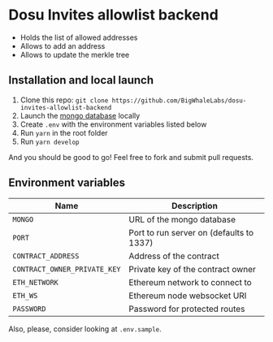 # Dosu Invites allowlist backend

- Holds the list of allowed addresses
- Allows to add an address
- Allows to update the merkle tree

## Installation and local launch

1. Clone this repo: `git clone https://github.com/BigWhaleLabs/dosu-invites-allowlist-backend`
2. Launch the [mongo database](https://www.mongodb.com/) locally
3. Create `.env` with the environment variables listed below
4. Run `yarn` in the root folder
5. Run `yarn develop`

And you should be good to go! Feel free to fork and submit pull requests.

## Environment variables

| Name                         | Description                              |
| ---------------------------- | ---------------------------------------- |
| `MONGO`                      | URL of the mongo database                |
| `PORT`                       | Port to run server on (defaults to 1337) |
| `CONTRACT_ADDRESS`           | Address of the contract                  |
| `CONTRACT_OWNER_PRIVATE_KEY` | Private key of the contract owner        |
| `ETH_NETWORK`                | Ethereum network to connect to           |
| `ETH_WS`                     | Ethereum node websocket URI              |
| `PASSWORD`                   | Password for protected routes            |

Also, please, consider looking at `.env.sample`.
